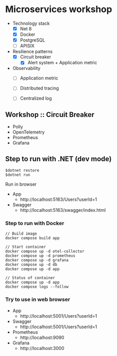 # Microservices workshop
* Technology stack
    * [x] Net 8
    * [x] Docker
    * [x] PostgreSQL
    * [ ] APISIX
* Resilience patterns
  * [x] Circuit breaker
    * [x] Alert system + Application metric
* Observability
  * [ ] Application metric
  * [ ] Distributed tracing
  * [ ] Centralized log


## Workshop :: Circuit Breaker
* Polly
* OpenTelemetry
* Prometheus
* Grafana

## Step to run with .NET (dev mode)
```
$dotnet restore
$dotnet run
```
Run in browser
* App
  * http://localhost:5163/Users?userId=1
* Swagger
  * http://localhost:5163/swagger/index.html

### Step to run with Docker
```
// Build image
docker compose build app

// Start container
docker compose up -d otel-collector
docker compose up -d prometheus
docker compose up -d grafana
docker compose up -d db
docker compose up -d app

// Status of container
docker compose up -d app
docker compose logs --follow
```

### Try to use in web browser
* App
  * http://localhost:5001/Users?userId=1
* Swagger
  * http://localhost:5001/Users?userId=1
* Prometheus
  * http://localhost:9090
* Grafana
  * http://localhost:3000
